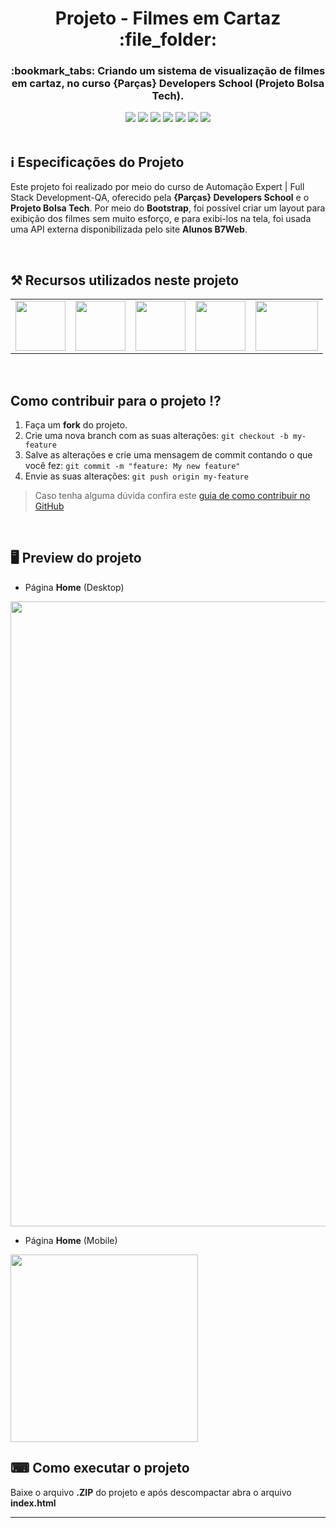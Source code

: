 <h1 align="center">Projeto - Filmes em Cartaz :file_folder:</h1>

<h3 align="center">:bookmark_tabs: Criando um sistema de visualização de filmes em cartaz, no curso {Parças} Developers School (Projeto Bolsa Tech).</h3>

<div align="center">
 <img src="https://img.shields.io/badge/-HTML5-FFF?logo=html5&logoColor=orange&style=flat" />
 <img src="https://img.shields.io/badge/CSS3-3d8fc6?style=&logo=css3&logoColor=white" />
 <img src="https://img.shields.io/badge/Bootstrap-6610f2?style=&logo=bootstrap&logoColor=white" />
 <img src="https://img.shields.io/badge/JavaScript-F7DF1E?style=&logo=javascript&logoColor=black" />
 <img src="https://img.shields.io/github/repo-size/VitorGeovani/projeto-filmes-em-cartaz">
 <img src="https://img.shields.io/github/last-commit/VitorGeovani/projeto-filmes-em-cartaz">
 <img src="https://img.shields.io/github/forks/VitorGeovani/projeto-filmes-em-cartaz?style=social" />
 </div>
 
 <br>
 
 ## <a name="SobreoProjeto"></a>:information_source: Especificações do Projeto
 Este projeto foi realizado por meio do curso de Automação Expert | Full Stack Development-QA, oferecido pela <b>{Parças} Developers School</b> e o <b>Projeto Bolsa Tech</b>. Por meio do <b>Bootstrap</b>, foi possível criar um layout para exibição dos filmes sem muito esforço, e para exibi-los na tela, foi usada uma API externa disponibilizada pelo site <b>Alunos B7Web</b>.
 
 <br>
 
 ## <a name="RecursosUtilizadosNesteProjeto"></a>⚒ Recursos utilizados neste projeto
<table align="center">

  <tr>
    <td valign="top" align="center">
      <a href="https://www.w3schools.com/html/"><img height="80" width="80" src="https://cdn.jsdelivr.net/gh/devicons/devicon/icons/html5/html5-original-wordmark.svg" style="max-width:100%;"></img></a>
    </td>
   <td valign="top" align="center">
      <a href="https://www.w3schools.com/Css/"><img height="80" width="80" src="https://cdn.jsdelivr.net/gh/devicons/devicon/icons/css3/css3-original-wordmark.svg" style="max-width:100%;"></img></a>
      </td>
      <td valign="top" align="center">
      <a href="https://getbootstrap.com/"><img height="80" width="80" src="https://cdn.jsdelivr.net/gh/devicons/devicon/icons/bootstrap/bootstrap-original.svg" style="max-width:100%;"></img></a>
      </td>
      <td valign="top" align="center">
      <a href="https://www.javascript.com"><img height="80" width="80" src="https://cdn.jsdelivr.net/gh/devicons/devicon/icons/javascript/javascript-original.svg" style="max-width:100%;"></img></a>
      </td>
   <td valign="top" align="center">
      <a href="https://code.visualstudio.com/Download"><img height="80" width="100" src="https://cdn.jsdelivr.net/gh/devicons/devicon/icons/vscode/vscode-original.svg" style="max-width:100%;"></img></a>
      </td>
    
  </tr>
</table>

<br>

## <a name="ComoContribuirParaOProjeto"></a>Como contribuir para o projeto ⁉️

1. Faça um **fork** do projeto.
2. Crie uma nova branch com as suas alterações: `git checkout -b my-feature`
3. Salve as alterações e crie uma mensagem de commit contando o que você fez: `git commit -m "feature: My new feature"`
4. Envie as suas alterações: `git push origin my-feature`
> Caso tenha alguma dúvida confira este [guia de como contribuir no GitHub](https://github.com/firstcontributions/first-contributions)

<br>

## <a name="ImagensDoProjeto"></a>🖥 Preview do projeto
* Página <b>Home</b> (Desktop)
<img src="https://user-images.githubusercontent.com/71882193/180802029-42c3ee49-b0ee-4b70-a966-4d87d2f5f9b2.png" width="1000px" />

* Página <b>Home</b> (Mobile)
<img src="https://user-images.githubusercontent.com/71882193/180802382-187bb4d2-cbb9-42ea-9f96-cd3d38ea1f80.png" width="300px" />

## ⌨ Como executar o projeto

Baixe o arquivo <b>.ZIP</b> do projeto e após descompactar abra o arquivo <b>index.html</b>

---
